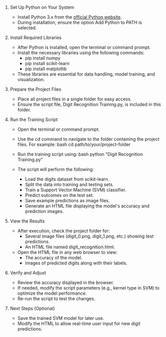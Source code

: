 1. Set Up Python on Your System  
   - Install Python 3.x from the [official Python website](https://www.python.org/).  
   - During installation, ensure the option Add Python to PATH is selected.  

2. Install Required Libraries  
   - After Python is installed, open the terminal or command prompt.  
   - Install the necessary libraries using the following commands:
     - pip install numpy
     - pip install scikit-learn
     - pip install matplotlib
   - These libraries are essential for data handling, model training, and visualization.

3. Prepare the Project Files 
   - Place all project files in a single folder for easy access.
   - Ensure the script file, Digit Recognition Training.py, is included in this folder.

4. Run the Training Script  
   - Open the terminal or command prompt.  
   - Use the cd command to navigate to the folder containing the project files. For example:
     bash
     cd path/to/your/project-folder
     
   - Run the training script using:
     bash
     python "Digit Recognition Training.py"
     
   - The script will perform the following:
     - Load the digits dataset from scikit-learn.
     - Split the data into training and testing sets.
     - Train a Support Vector Machine (SVM) classifier.
     - Predict outcomes on the test set.
     - Save example predictions as image files.
     - Generate an HTML file displaying the model's accuracy and prediction images.

5. View the Results
   - After execution, check the project folder for:
     - Several image files (digit_0.png, digit_1.png, etc.) showing test predictions.
     - An HTML file named digit_recognition.html.
   - Open the HTML file in any web browser to view:
     - The accuracy of the model.
     - Images of predicted digits along with their labels.

6. Verify and Adjust  
   - Review the accuracy displayed in the browser.  
   - If needed, modify the script parameters (e.g., kernel type in SVM) to optimize the model performance.  
   - Re-run the script to test the changes.

7. Next Steps (Optional) 
   - Save the trained SVM model for later use.
   - Modify the HTML to allow real-time user input for new digit predictions.
